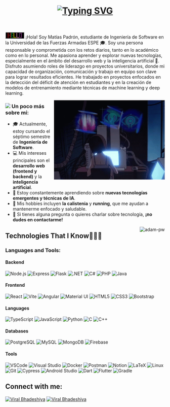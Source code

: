 <h1 align = "center">
<a href="https://git.io/typing-svg"><img src="https://readme-typing-svg.demolab.com?font=Fira+Code&size=75&duration=1400&pause=500&color=FF72FF&background=000000EE&center=true&multiline=true&width=1920&height=384&lines=Hello+there+!;+I'm+Matias Padron+;Welcome+to+my+GitHub+profile" alt="Typing SVG" /></a>
</h1>
<br>
<p>
  <img src="https://raw.githubusercontent.com/vibrantfix/vibrantfix/main/assets/gif/hello.gif" width="60px">
  ¡Hola! Soy Matías Padrón, estudiante de Ingeniería de Software en la Universidad de las Fuerzas Armadas ESPE 🎓. Soy una persona responsable y comprometida con los retos diarios, tanto en lo académico como en lo personal. Me apasiona aprender y explorar nuevas tecnologías, especialmente en el ámbito del desarrollo web y la inteligencia artificial 🚀. 
  Disfruto asumiendo roles de liderazgo en proyectos universitarios, donde mi capacidad de organización, comunicación y trabajo en equipo son clave para lograr resultados eficientes. He trabajado en proyectos enfocados en la detección del déficit de atención en estudiantes y en la creación de modelos de entrenamiento mediante técnicas de machine learning y deep learning.
  </p>

<img align="right" alt="GIF" src="https://raw.githubusercontent.com/vibrantfix/vibrantfix/main/assets/gif/lain.gif" width="350px" height="250px" />

### <img src="https://media.giphy.com/media/VgCDAzcKvsR6OM0uWg/giphy.gif" width="40"> Un poco más sobre mí:

- 🎓 Actualmente, estoy cursando el séptimo semestre de **Ingeniería de Software**.
- 💻 Mis intereses principales son el **desarrollo web (frontend y backend)** y la **inteligencia artificial**.
- 🌱 Estoy constantemente aprendiendo sobre **nuevas tecnologías emergentes y técnicas de IA**.
- 🤔 Mis hobbies incluyen **la calistenia** y **running**, que me ayudan a mantenerme enfocado y saludable.
- 💬 Si tienes alguna pregunta o quieres charlar sobre tecnología, **¡no dudes en contactarme!**


<p><img align="right" src="https://github.com/Adam-pw/Adam-pw/blob/main/animation_500_kxa883sd.gif" alt="adam-pw" /></p>

## Technologies That I Know👨🏻‍💻

<h3 align="left">Languages and Tools:</h3>

<!-- Backend -->
<h4>Backend</h4>
<p align="left">
  <img alt="Node.js" src="https://img.shields.io/badge/-Nodejs-43853d?style=flat-square&logo=Node.js&logoColor=white" />
  <img alt="Express" src="https://img.shields.io/badge/-Express-000000?style=flat-square&logo=express&logoColor=white" />
  <img alt="Flask" src="https://img.shields.io/badge/-Flask-000000?style=flat-square&logo=flask&logoColor=white" />
  <img alt=".NET" src="https://img.shields.io/badge/-.NET-512BD4?style=flat-square&logo=dotnet&logoColor=white" />
  <img alt="C#" src="https://img.shields.io/badge/-C%23-239120?style=flat-square&logo=c-sharp&logoColor=white" />
  <img alt="PHP" src="https://img.shields.io/badge/-PHP-777BB4?style=flat-square&logo=php&logoColor=white" />
  <img alt="Java" src="https://img.shields.io/badge/-Java-007396?style=flat-square&logo=java&logoColor=white" />
</p>

<!-- Frontend -->
<h4>Frontend</h4>
<p align="left">
  <img alt="React" src="https://img.shields.io/badge/-React-45b8d8?style=flat-square&logo=react&logoColor=white" />
  <img alt="Vite" src="https://img.shields.io/badge/-Vite-646CFF?style=flat-square&logo=vite&logoColor=white" />
  <img alt="Angular" src="https://img.shields.io/badge/-Angular-DD0031?style=flat-square&logo=angular&logoColor=white" />
  <img alt="Material UI" src="https://img.shields.io/badge/-Material_UI-0081CB?style=flat-square&logo=material-ui&logoColor=white" />
  <img alt="HTML5" src="https://img.shields.io/badge/-HTML5-E34F26?style=flat-square&logo=html5&logoColor=white" />
  <img alt="CSS3" src="https://img.shields.io/badge/-CSS3-1572B6?style=flat-square&logo=css3&logoColor=white" />
  <img alt="Bootstrap" src="https://img.shields.io/badge/-Bootstrap-7952B3?style=flat-square&logo=bootstrap&logoColor=white" />
</p>

<!-- Languages -->
<h4>Languages</h4>
<p align="left">
  <img alt="TypeScript" src="https://img.shields.io/badge/-TypeScript-007ACC?style=flat-square&logo=typescript&logoColor=white" />
  <img alt="JavaScript" src="https://img.shields.io/badge/-JavaScript-F7DF1E?style=flat-square&logo=javascript&logoColor=black" />
  <img alt="Python" src="https://img.shields.io/badge/-Python-3776AB?style=flat-square&logo=python&logoColor=white" />
  <img alt="C" src="https://img.shields.io/badge/-C-A8B9CC?style=flat-square&logo=c&logoColor=white" />
  <img alt="C++" src="https://img.shields.io/badge/-C++-00599C?style=flat-square&logo=c%2B%2B&logoColor=white" />
</p>

<!-- Databases -->
<h4>Databases</h4>
<p align="left">
  <img alt="PostgreSQL" src="https://img.shields.io/badge/-PostgreSQL-336791?style=flat-square&logo=postgresql&logoColor=white" />
  <img alt="MySQL" src="https://img.shields.io/badge/-MySQL-4479A1?style=flat-square&logo=mysql&logoColor=white" />
  <img alt="MongoDB" src="https://img.shields.io/badge/-MongoDB-13aa52?style=flat-square&logo=mongodb&logoColor=white" />
  <img alt="Firebase" src="https://img.shields.io/badge/-Firebase-FFCA28?style=flat-square&logo=firebase&logoColor=white" />
</p>

<!-- Tools -->
<h4>Tools</h4>
<p align="left">
  <img alt="VSCode" src="https://img.shields.io/badge/-VSCode-007ACC?style=flat-square&logo=visual-studio-code&logoColor=white" />
  <img alt="Visual Studio" src="https://img.shields.io/badge/-Visual_Studio-5C2D91?style=flat-square&logo=visual-studio&logoColor=white" />
  <img alt="Docker" src="https://img.shields.io/badge/-Docker-46a2f1?style=flat-square&logo=docker&logoColor=white" />
  <img alt="Postman" src="https://img.shields.io/badge/-Postman-FF6C37?style=flat-square&logo=postman&logoColor=white" />
  <img alt="Notion" src="https://img.shields.io/badge/-Notion-000000?style=flat-square&logo=notion&logoColor=white" />
  <img alt="LaTeX" src="https://img.shields.io/badge/-LaTeX-008080?style=flat-square&logo=latex&logoColor=white" />
  <img alt="Linux" src="https://img.shields.io/badge/-Linux-FCC624?style=flat-square&logo=linux&logoColor=black" />
  <img alt="Git" src="https://img.shields.io/badge/-Git-F05032?style=flat-square&logo=git&logoColor=white" />
  <img alt="Cypress" src="https://img.shields.io/badge/-Cypress-17202C?style=flat-square&logo=cypress&logoColor=white" />
  <img alt="Android Studio" src="https://img.shields.io/badge/-Android_Studio-3DDC84?style=flat-square&logo=android-studio&logoColor=white" />
  <img alt="Dart" src="https://img.shields.io/badge/-Dart-0175C2?style=flat-square&logo=dart&logoColor=white" />
  <img alt="Flutter" src="https://img.shields.io/badge/-Flutter-02569B?style=flat-square&logo=flutter&logoColor=white" />
  <img alt="Gradle" src="https://img.shields.io/badge/-Gradle-02303A?style=flat-square&logo=gradle&logoColor=white" />
</p>





## Connect with me:
<p align="left">
  <a href="https://www.linkedin.com/in/matias-padron-725452318/?trk=opento_sprofile_details" target="blank"><img align="center"
      src="https://raw.githubusercontent.com/rahuldkjain/github-profile-readme-generator/master/src/images/icons/Social/linked-in-alt.svg"
      alt="Viral Bhadeshiya" height="30" width="40" /></a>
  <a href="https://www.instagram.com/mati_padron16/" target="blank"><img align="center"
      src="https://raw.githubusercontent.com/rahuldkjain/github-profile-readme-generator/master/src/images/icons/Social/instagram.svg"
      alt="Viral Bhadeshiya" height="30" width="40" /></a>
</p>


